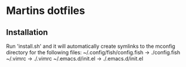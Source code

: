 # Martins dotfiles

## Installation
Run 'install.sh' and it will automatically create symlinks to the mconfig directory for the following files:
~/.config/fish/config.fish -> ./config.fish
~/.vimrc -> ./.vimrc
~/.emacs.d/init.el -> ./.emacs.d/init.el

